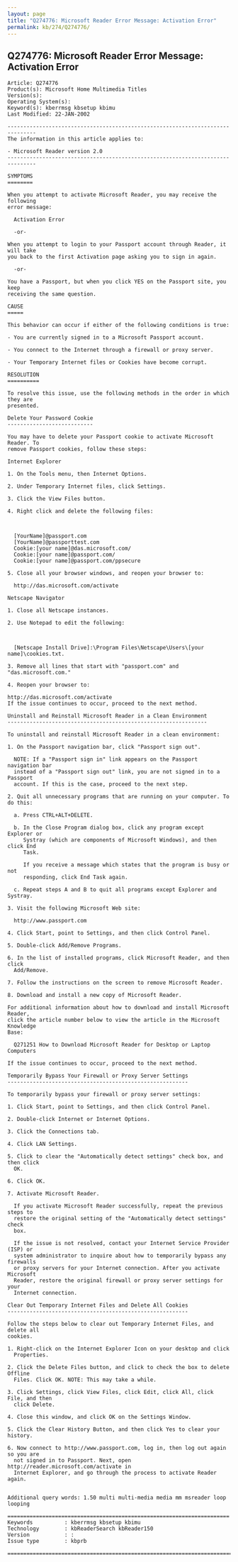 ```yaml
---
layout: page
title: "Q274776: Microsoft Reader Error Message: Activation Error"
permalink: kb/274/Q274776/
---
```


## Q274776: Microsoft Reader Error Message: Activation Error

	Article: Q274776
	Product(s): Microsoft Home Multimedia Titles
	Version(s): 
	Operating System(s): 
	Keyword(s): kberrmsg kbsetup kbimu
	Last Modified: 22-JAN-2002
	
	-------------------------------------------------------------------------------
	The information in this article applies to:
	
	- Microsoft Reader version 2.0 
	-------------------------------------------------------------------------------
	
	SYMPTOMS
	========
	
	When you attempt to activate Microsoft Reader, you may receive the following
	error message:
	
	  Activation Error
	
	  -or-
	
	When you attempt to login to your Passport account through Reader, it will take
	you back to the first Activation page asking you to sign in again.
	
	  -or-
	
	You have a Passport, but when you click YES on the Passport site, you keep
	receiving the same question.
	
	CAUSE
	=====
	
	This behavior can occur if either of the following conditions is true:
	
	- You are currently signed in to a Microsoft Passport account.
	
	- You connect to the Internet through a firewall or proxy server.
	
	- Your Temporary Internet files or Cookies have become corrupt.
	
	RESOLUTION
	==========
	
	To resolve this issue, use the following methods in the order in which they are
	presented.
	
	Delete Your Password Cookie
	---------------------------
	
	You may have to delete your Passport cookie to activate Microsoft Reader. To
	remove Passport cookies, follow these steps:
	
	Internet Explorer
	
	1. On the Tools menu, then Internet Options.
	
	2. Under Temporary Internet files, click Settings.
	
	3. Click the View Files button.
	
	4. Right click and delete the following files:
	
	  
	
	  [YourName]@passport.com
	  [YourName]@passporttest.com
	  Cookie:[your name]@das.microsoft.com/ 
	  Cookie:[your name]@passport.com/ 
	  Cookie:[your name]@passport.com/ppsecure
	
	5. Close all your browser windows, and reopen your browser to:
	
	  http://das.microsoft.com/activate
	
	Netscape Navigator
	
	1. Close all Netscape instances.
	
	2. Use Notepad to edit the following:
	
	  
	
	  [Netscape Install Drive]:\Program Files\Netscape\Users\[your name]\cookies.txt.
	
	3. Remove all lines that start with "passport.com" and "das.microsoft.com."
	
	4. Reopen your browser to:
	
	http://das.microsoft.com/activate
	If the issue continues to occur, proceed to the next method.
	
	Uninstall and Reinstall Microsoft Reader in a Clean Environment
	---------------------------------------------------------------
	
	To uninstall and reinstall Microsoft Reader in a clean environment:
	
	1. On the Passport navigation bar, click "Passport sign out".
	
	  NOTE: If a "Passport sign in" link appears on the Passport navigation bar
	  instead of a "Passport sign out" link, you are not signed in to a Passport
	  account. If this is the case, proceed to the next step.
	
	2. Quit all unnecessary programs that are running on your computer. To do this:
	
	  a. Press CTRL+ALT+DELETE.
	
	  b. In the Close Program dialog box, click any program except Explorer or
	     Systray (which are components of Microsoft Windows), and then click End
	     Task.
	
	     If you receive a message which states that the program is busy or not
	     responding, click End Task again.
	
	  c. Repeat steps A and B to quit all programs except Explorer and Systray.
	
	3. Visit the following Microsoft Web site:
	
	  http://www.passport.com
	
	4. Click Start, point to Settings, and then click Control Panel.
	
	5. Double-click Add/Remove Programs.
	
	6. In the list of installed programs, click Microsoft Reader, and then click
	  Add/Remove.
	
	7. Follow the instructions on the screen to remove Microsoft Reader.
	
	8. Download and install a new copy of Microsoft Reader.
	
	For additional information about how to download and install Microsoft Reader,
	click the article number below to view the article in the Microsoft Knowledge
	Base:
	
	  Q271251 How to Download Microsoft Reader for Desktop or Laptop Computers
	
	If the issue continues to occur, proceed to the next method.
	
	Temporarily Bypass Your Firewall or Proxy Server Settings
	---------------------------------------------------------
	
	To temporarily bypass your firewall or proxy server settings:
	
	1. Click Start, point to Settings, and then click Control Panel.
	
	2. Double-click Internet or Internet Options.
	
	3. Click the Connections tab.
	
	4. Click LAN Settings.
	
	5. Click to clear the "Automatically detect settings" check box, and then click
	  OK.
	
	6. Click OK.
	
	7. Activate Microsoft Reader.
	
	  If you activate Microsoft Reader successfully, repeat the previous steps to
	  restore the original setting of the "Automatically detect settings" check
	  box.
	
	  If the issue is not resolved, contact your Internet Service Provider (ISP) or
	  system administrator to inquire about how to temporarily bypass any firewalls
	  or proxy servers for your Internet connection. After you activate Microsoft
	  Reader, restore the original firewall or proxy server settings for your
	  Internet connection.
	
	Clear Out Temporary Internet Files and Delete All Cookies
	---------------------------------------------------------
	
	Follow the steps below to clear out Temporary Internet Files, and delete all
	cookies.
	
	1. Right-click on the Internet Explorer Icon on your desktop and click
	  Properties.
	
	2. Click the Delete Files button, and click to check the box to delete Offline
	  Files. Click OK. NOTE: This may take a while.
	
	3. Click Settings, click View Files, click Edit, click All, click File, and then
	  click Delete.
	
	4. Close this window, and click OK on the Settings Window.
	
	5. Click the Clear History Button, and then click Yes to clear your history.
	
	6. Now connect to http://www.passport.com, log in, then log out again so you are
	  not signed in to Passport. Next, open http://reader.microsoft.com/activate in
	  Internet Explorer, and go through the process to activate Reader again.
	
	
	Additional query words: 1.50 multi multi-media media mm msreader loop looping
	
	======================================================================
	Keywords          : kberrmsg kbsetup kbimu 
	Technology        : kbReaderSearch kbReader150
	Version           : :
	Issue type        : kbprb
	
	=============================================================================
	
